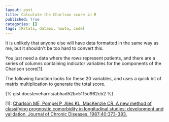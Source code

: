 ```yaml
---
layout: post
title: Calculate the Charlson score in R
published: True
categories: []
tags: [Rstats, datamx, howto, code]
---
```


It is unlikely that anyone else will have data formatted in the same way as me, but it shouldn't be too hard to convert this.

You just need a data where the rows represent patients, and there are a series of columns containing indicator variables for the components of the Charlson score[1].

The following function looks for these 20 variables, and uses a quick bit of matrix multiplication to generate the total score.

{% gist docsteveharris/ab5ad52bc5115d962cb2 %}



[1]: [Charlson ME, Pompei P, Ales KL, MacKenzie CR. A new method of classifying prognostic comorbidity in longitudinal studies: development and validation. Journal of Chronic Diseases. 1987;40:373-383.
](http://www.ncbi.nlm.nih.gov/entrez/query.fcgi?db=pubmed&amp;cmd=Retrieve&amp;dopt=AbstractPlus&amp;list_uids=3558716)